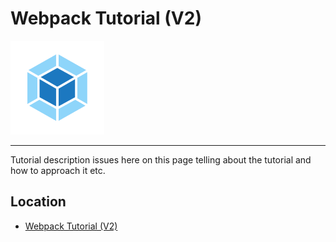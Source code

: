 # Webpack Tutorial (V2)

<img src="./webpack-logo.png" height=150 />

---

Tutorial description issues here on this page telling about the tutorial and how to approach it etc.

## Location

- [Webpack Tutorial (V2)]()
